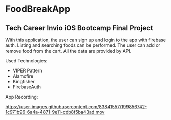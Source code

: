 # FoodBreakApp
## Tech Career Invio iOS Bootcamp Final Project
With this application, the user can sign up and login to the app with firebase auth. Listing and searching foods can be performed. The user can add or remove food from the cart. All the data are provided by API.

Used Technologies:

- VIPER Pattern
- Alamofire
- Kingfisher
- FirebaseAuth

App Recording:

https://user-images.githubusercontent.com/83841557/199856742-1c971b96-6a4a-4871-9e11-cdb8f5ba43ad.mov

